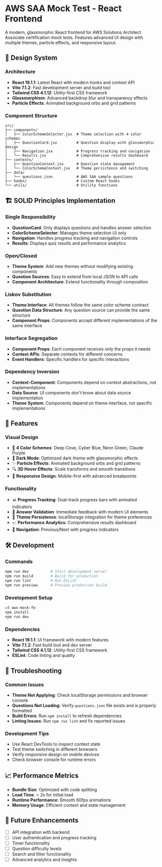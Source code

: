 # AWS SAA Mock Test - React Frontend

A modern, glassmorphic React frontend for AWS Solutions Architect Associate certification mock tests. Features advanced UI design with multiple themes, particle effects, and responsive layout.

## 🎨 Design System

### **Architecture**
- **React 19.1.1**: Latest React with modern hooks and context API
- **Vite 7.1.2**: Fast development server and build tool
- **Tailwind CSS 4.1.12**: Utility-first CSS framework
- **Glassmorphism**: Advanced backdrop blur and transparency effects
- **Particle Effects**: Animated background orbs and grid patterns

### **Component Structure**
```
src/
├── components/
│   ├── ColorSchemeSelector.jsx  # Theme selection with 4 color schemes
│   ├── QuestionCard.jsx         # Question display with glassmorphic design
│   ├── Navigation.jsx           # Progress tracking and navigation
│   └── Results.jsx              # Comprehensive results dashboard
├── contexts/
│   ├── QuestionContext.jsx      # Question state management
│   └── ColorSchemeContext.jsx   # Theme persistence and switching
├── data/
│   └── questions.json           # AWS SAA sample questions
├── hooks/                       # Custom React hooks
└── utils/                       # Utility functions
```

## 🏗️ SOLID Principles Implementation

### **Single Responsibility**
- **QuestionCard**: Only displays questions and handles answer selection
- **ColorSchemeSelector**: Manages theme selection UI only
- **Navigation**: Handles progress tracking and navigation controls
- **Results**: Displays quiz results and performance analytics

### **Open/Closed**
- **Theme System**: Add new themes without modifying existing components
- **Question Sources**: Easy to extend from local JSON to API calls
- **Component Architecture**: Extend functionality through composition

### **Liskov Substitution**
- **Theme Interface**: All themes follow the same color scheme contract
- **Question Data Structure**: Any question source can provide the same structure
- **Component Props**: Components accept different implementations of the same interface

### **Interface Segregation**
- **Component Props**: Each component receives only the props it needs
- **Context APIs**: Separate contexts for different concerns
- **Event Handlers**: Specific handlers for specific interactions

### **Dependency Inversion**
- **Context-Component**: Components depend on context abstractions, not implementations
- **Data Source**: UI components don't know about data source implementation
- **Theme System**: Components depend on theme interface, not specific implementations

## 🚀 Features

### **Visual Design**
- 🎨 **4 Color Schemes**: Deep Cove, Cyber Blue, Neon Green, Claude Purple
- 🌙 **Dark Mode**: Optimized dark theme with glassmorphic effects
- ✨ **Particle Effects**: Animated background orbs and grid patterns
- 🔍 **3D Hover Effects**: Scale transforms and smooth transitions
- 📱 **Responsive Design**: Mobile-first with advanced breakpoints

### **Functionality**
- 📊 **Progress Tracking**: Dual-track progress bars with animated indicators
- 🎯 **Answer Validation**: Immediate feedback with modern UI elements
- 💾 **Theme Persistence**: localStorage integration for theme preferences
- 📈 **Performance Analytics**: Comprehensive results dashboard
- 🔄 **Navigation**: Previous/Next with progress indicators

## 🛠️ Development

### **Commands**
```bash
npm run dev          # Start development server
npm run build        # Build for production
npm run lint         # Run ESLint
npm run preview      # Preview production build
```

### **Development Setup**
```bash
cd aws-mock-fe
npm install
npm run dev
```

### **Dependencies**
- **React 19.1.1**: UI framework with modern features
- **Vite 7.1.2**: Fast build tool and dev server
- **Tailwind CSS 4.1.12**: Utility-first CSS framework
- **ESLint**: Code linting and quality

## 🐛 Troubleshooting

### **Common Issues**
- **Theme Not Applying**: Check localStorage permissions and browser console
- **Questions Not Loading**: Verify `questions.json` file exists and is properly formatted
- **Build Errors**: Run `npm install` to refresh dependencies
- **Linting Issues**: Run `npm run lint` and fix reported issues

### **Development Tips**
- Use React DevTools to inspect context state
- Test theme switching in different browsers
- Verify responsive design on mobile devices
- Check browser console for runtime errors

## 📈 Performance Metrics
- **Bundle Size**: Optimized with code splitting
- **Load Time**: < 2s for initial load
- **Runtime Performance**: Smooth 60fps animations
- **Memory Usage**: Efficient context and state management

## 🚀 Future Enhancements
- [ ] API integration with backend
- [ ] User authentication and progress tracking
- [ ] Timer functionality
- [ ] Question difficulty levels
- [ ] Search and filter functionality
- [ ] Advanced analytics and insights
